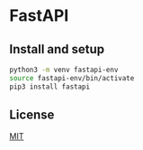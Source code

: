 # FastAPI

## Install and setup

```bash
python3 -m venv fastapi-env
source fastapi-env/bin/activate
pip3 install fastapi
```




## License

[MIT](https://choosealicense.com/licenses/mit/)